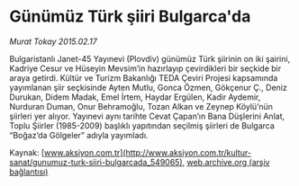 # Günümüz Türk şiiri Bulgarca'da

*Murat Tokay 2015.02.17*

<div class="pNewsDetailMainContent" itemprop="articleBody">
 <p>
  Bulgaristanlı Janet-45 Yayınevi (Plovdiv) günümüz Türk şiirinin on iki şairini, Kadriye Cesur ve Hüseyin Mevsim’in hazırlayıp çevirdikleri bir seçkide bir araya getirdi. Kültür ve Turizm Bakanlığı TEDA Çeviri Projesi kapsamında yayımlanan şiir seçkisinde Ayten Mutlu, Gonca Özmen, Gökçenur Ç., Deniz Durukan, Didem Madak, Emel İrtem, Haydar Ergülen, Kadir Aydemir, Nurduran Duman, Onur Behramoğlu, Tozan Alkan ve Zeynep Köylü’nün şiirleri yer alıyor. Yayınevi aynı tarihte Cevat Çapan’ın Bana Düşlerini Anlat, Toplu Şiirler (1985-2009) başlıklı yapıtından seçilmiş şiirleri de Bulgarca “Boğaz’da Gölgeler” adıyla yayımladı.
 </p>
</div>


Kaynak: [www.aksiyon.com.tr](http://www.aksiyon.com.tr/kultur-sanat/gunumuz-turk-siiri-bulgarcada_549065), [web.archive.org (arşiv bağlantısı)](http://web.archive.org/web/20150325201145/http://www.aksiyon.com.tr/kultur-sanat/gunumuz-turk-siiri-bulgarcada_549065)
